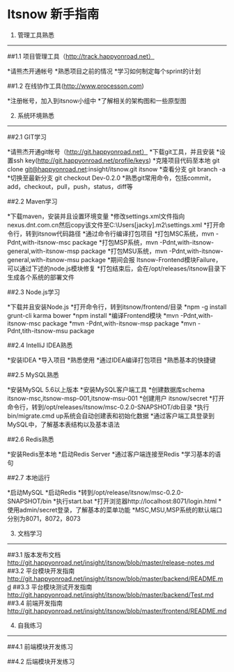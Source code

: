 ﻿Itsnow 新手指南
=================

1. 管理工具熟悉
-----------
##1.1 项目管理工具（http://track.happyonroad.net）

*请熊杰开通帐号
*熟悉项目之前的情况
*学习如何制定每个sprint的计划

##1.2 在线协作工具(http://www.processon.com)

*注册帐号，加入到itsnow小组中
*了解相关的架构图和一些原型图

2. 系统环境熟悉
-----------
##2.1 GIT学习

*请熊杰开通git帐号（http://git.happyonroad.net）
*下载git工具，并且安装
*设置ssh key(http://git.happyonroad.net/profile/keys)
*克隆项目代码至本地 git clone git@happyonroad.net:insight/itsnow.git itsnow
*查看分支 git branch -a
*切换至最新分支 git checkout Dev-0.2.0
*熟悉git常用命令，包括commit，add，checkout，pull，push，status，diff等

##2.2 Maven学习

*下载maven，安装并且设置环境变量
*修改settings.xml文件指向nexus.dnt.com.cn然后copy该文件至C:\Users\[jacky]\.m2\settings.xml
*打开命令行，转到itsnow代码路径
*通过命令行编译打包项目
*打包MSC系统，mvn -Pdnt,with-itsnow-msc package
*打包MSP系统，mvn -Pdnt,with-itsnow-general,with-itsnow-msp package
*打包MSU系统，mvn -Pdnt,with-itsnow-general,with-itsnow-msu package
*期间会报 Itsnow-Frontend模块Failure，可以通过下述的node.js模块修复
*打包结束后，会在/opt/releases/itsnow目录下生成各个系统的部署文件

##2.3 Node.js学习

*下载并且安装Node.js
*打开命令行，转到itsnow/frontend/目录
*npm -g install grunt-cli karma bower
*npm install
*编译Frontend模块
*mvn -Pdnt,with-itsnow-msc package
*mvn -Pdnt,with-itsnow-msp package
*mvn -Pdnt,tith-itsnow-msu package
 
##2.4 IntelliJ IDEA熟悉

*安装IDEA
*导入项目
*熟悉使用
*通过IDEA编译打包项目
*熟悉基本的快捷键

##2.5 MySQL熟悉

*安装MySQL 5.6以上版本
*安装MySQL客户端工具
*创建数据库schema itsnow-msc,itsnow-msp-001,itsnow-msu-001
*创建用户 itsnow/secret
*打开命令行，转到/opt/releases/itsnow/msc-0.2.0-SNAPSHOT/db目录
*执行 bin/migrate.cmd up系统会自动创建表和初始化数据
*通过客户端工具登录到MySQL中，了解基本表结构以及基本语法

##2.6 Redis熟悉

*安装Redis至本地
*启动Redis Server
*通过客户端连接至Redis
*学习基本的语句

##2.7 本地运行

*启动MySQL
*启动Redis
*转到/opt/release/itsnow/msc-0.2.0-SNAPSHOT/bin
*执行start.bat
*打开浏览器http://localhost:8071/login.html
*使用admin/secret登录，了解基本的菜单功能
*MSC,MSU,MSP系统的默认端口分别为8071，8072，8073

3. 文档学习
-----------
##3.1 版本发布文档
http://git.happyonroad.net/insight/itsnow/blob/master/release-notes.md
##3.2 平台模块开发指南
http://git.happyonroad.net/insight/itsnow/blob/master/backend/README.md
##3.3 平台模块测试开发指南
http://git.happyonroad.net/insight/itsnow/blob/master/backend/Test.md
##3.4 前端开发指南
http://git.happyonroad.net/insight/itsnow/blob/master/frontend/README.md

4. 自我练习
-----------
##4.1 前端模块开发练习

##4.2 后端模块开发练习


